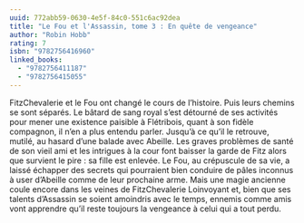 ```yaml
---
uuid: 772abb59-0630-4e5f-84c0-551c6ac92dea
title: "Le Fou et l'Assassin, tome 3 : En quête de vengeance"
author: "Robin Hobb"
rating: 7
isbn: "9782756416960"
linked_books:
  - "9782756411187"
  - "9782756415055"
---
```


FitzChevalerie et le Fou ont changé le cours de l’histoire. Puis leurs chemins se sont séparés. Le bâtard de sang royal s’est détourné de ses activités pour mener une existence paisible à Flétribois, quant à son fidèle compagnon, il n’en a plus entendu parler. Jusqu’à ce qu’il le retrouve, mutilé, au hasard d’une balade avec Abeille. Les graves problèmes de santé de son vieil ami et les intrigues à la cour font baisser la garde de Fitz alors que survient le pire : sa fille est enlevée. Le Fou, au crépuscule de sa vie, a laissé échapper des secrets qui pourraient bien conduire de pâles inconnus à user d’Abeille comme de leur prochaine arme. Mais une magie ancienne coule encore dans les veines de FitzChevalerie Loinvoyant et, bien que ses talents d’Assassin se soient amoindris avec le temps, ennemis comme amis vont apprendre qu’il reste toujours la vengeance à celui qui a tout perdu.